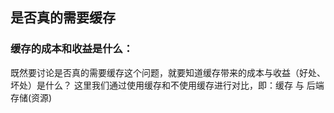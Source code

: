 ## 是否真的需要缓存
### 缓存的成本和收益是什么：
既然要讨论是否真的需要缓存这个问题，就要知道缓存带来的成本与收益（好处、坏处）是什么？
这里我们通过使用缓存和不使用缓存进行对比，即：缓存 与 后端存储(资源)
